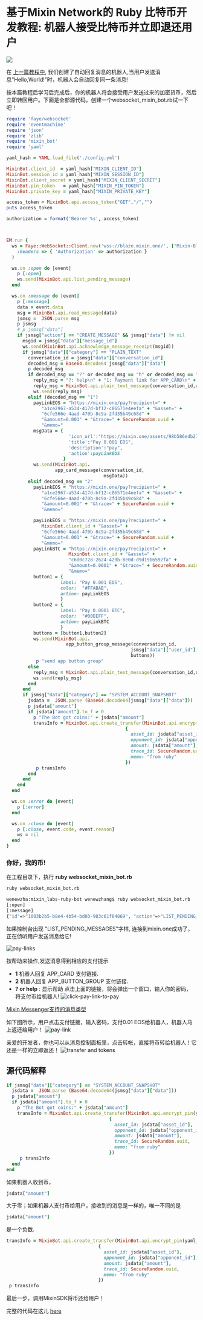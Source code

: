 
# 基于Mixin Network的 Ruby 比特币开发教程: 机器人接受比特币并立即退还用户
![](https://github.com/wenewzhang/mixin_labs-ruby-bot/raw/master/ruby-btc.jpg)

在 [上一篇教程中](https://github.com/wenewzhang/mixin_labs-ruby-bot/blob/master/README-zhchs.md), 我们创建了自动回复消息的机器人,当用户发送消息"Hello,World!"时，机器人会自动回复同一条消息!


按本篇教程后学习后完成后，你的机器人将会接受用户发送过来的加密货币，然后立即转回用户。下面是全部源代码，创建一个websocket_mixin_bot.rb试一下吧！

```ruby
require 'faye/websocket'
require 'eventmachine'
require 'json'
require 'zlib'
require 'mixin_bot'
require 'yaml'

yaml_hash = YAML.load_file('./config.yml')

MixinBot.client_id  = yaml_hash["MIXIN_CLIENT_ID"]
MixinBot.session_id = yaml_hash["MIXIN_SESSION_ID"]
MixinBot.client_secret = yaml_hash["MIXIN_CLIENT_SECRET"]
MixinBot.pin_token   = yaml_hash["MIXIN_PIN_TOKEN"]
MixinBot.private_key = yaml_hash["MIXIN_PRIVATE_KEY"]

access_token = MixinBot.api.access_token("GET","/","")
puts access_token

authorization = format('Bearer %s', access_token)



EM.run {
  ws = Faye::WebSocket::Client.new('wss://blaze.mixin.one/', ["Mixin-Blaze-1"],
    :headers => { 'Authorization' => authorization }
  )

  ws.on :open do |event|
    p [:open]
    ws.send(MixinBot.api.list_pending_message)
  end

  ws.on :message do |event|
    p [:message]
    data = event.data
    msg = MixinBot.api.read_message(data)
    jsmsg =  JSON.parse msg
    p jsmsg
    # p jsmsg["data"]
    if jsmsg["action"] == "CREATE_MESSAGE" && jsmsg["data"] != nil
      msgid = jsmsg["data"]["message_id"]
      ws.send(MixinBot.api.acknowledge_message_receipt(msgid))
      if jsmsg["data"]["category"] == "PLAIN_TEXT"
        conversation_id = jsmsg["data"]["conversation_id"]
        decoded_msg = Base64.decode64 jsmsg["data"]["data"]
        p decoded_msg
        if decoded_msg == "?" or decoded_msg == "h" or decoded_msg == "H"
          reply_msg = "?: help\n" + "1: Payment link for APP_CARD\n" + "2: Payment link for APP_BUTTON_GROUP\n"
          reply_msg = MixinBot.api.plain_text_message(conversation_id,reply_msg)
          ws.send(reply_msg)
        elsif (decoded_msg == "1")
          payLinkEOS = "https://mixin.one/pay?recipient=" +
             "a1ce2967-a534-417d-bf12-c86571e4eefa" + "&asset=" +
             "6cfe566e-4aad-470b-8c9a-2fd35b49c68d" +
             "&amount=0.001" + "&trace=" + SecureRandom.uuid +
             "&memo="
          msgData = {
                       'icon_url':"https://mixin.one/assets/98b586edb270556d1972112bd7985e9e.png",
                       'title':"Pay 0.001 EOS",
                       'description':"pay",
                       'action':payLinkEOS
                     }
          ws.send(MixinBot.api.
                  app_card_message(conversation_id,
                                    msgData))
        elsif decoded_msg == "2"
          payLinkEOS = "https://mixin.one/pay?recipient=" +
             "a1ce2967-a534-417d-bf12-c86571e4eefa" + "&asset=" +
             "6cfe566e-4aad-470b-8c9a-2fd35b49c68d" +
             "&amount=0.001" + "&trace=" + SecureRandom.uuid +
             "&memo="

          payLinkEOS = "https://mixin.one/pay?recipient=" +
             MixinBot.client_id + "&asset=" +
             "6cfe566e-4aad-470b-8c9a-2fd35b49c68d" +
             "&amount=0.001" + "&trace=" + SecureRandom.uuid +
             "&memo="
          payLinkBTC = "https://mixin.one/pay?recipient=" +
                       MixinBot.client_id + "&asset=" +
                       "c6d0c728-2624-429b-8e0d-d9d19b6592fa" +
                       "&amount=0.0001" + "&trace=" + SecureRandom.uuid +
                       "&memo="
          button1 = {
                    label: "Pay 0.001 EOS",
                    color:  "#FFABAB",
                    action: payLinkEOS
                    }
          button2 = {
                    label: "Pay 0.0001 BTC",
                    color:  "#00EEFF",
                    action: payLinkBTC
                    }
          buttons = [button1,button2]
          ws.send(MixinBot.api.
                      app_button_group_message(conversation_id,
                                              jsmsg["data"]["user_id"],
                                              buttons))
           p "send app button group"
        else
          reply_msg = MixinBot.api.plain_text_message(conversation_id,decoded_msg)
          ws.send(reply_msg)
        end
      end
      if jsmsg["data"]["category"] == "SYSTEM_ACCOUNT_SNAPSHOT"
        jsdata =  JSON.parse (Base64.decode64(jsmsg["data"]["data"]))
        p jsdata["amount"]
        if jsdata["amount"].to_f > 0
          p "The Bot got coins:" + jsdata["amount"]
          transInfo = MixinBot.api.create_transfer(MixinBot.api.encrypt_pin(yaml_hash["MIXIN_PIN_CODE"]),
                                            {
                                              asset_id: jsdata["asset_id"],
                                              opponent_id: jsdata["opponent_id"],
                                              amount: jsdata["amount"],
                                              trace_id: SecureRandom.uuid,
                                              memo: "from ruby"
                                            })
           p transInfo
        end
      end
    end
  end

  ws.on :error do |event|
    p [:error]
  end

  ws.on :close do |event|
    p [:close, event.code, event.reason]
    ws = nil
  end
}

```
### 你好，我的币!
在工程目录下，执行 **ruby websocket_mixin_bot.rb**

```bash
ruby websocket_mixin_bot.rb
```

```bash
wenewzha:mixin_labs-ruby-bot wenewzhang$ ruby websocket_mixin_bot.rb
[:open]
[:message]
{"id"=>"1003b2b5-b8e4-4b54-bd03-983c61f64869", "action"=>"LIST_PENDING_MESSAGES"}
```

如果控制台出现 "LIST_PENDING_MESSAGES"字样, 连接到mixin.one成功了，正在侦听用户发送消息给它!

![pay-links](https://github.com/wenewzhang/mixin_labs-php-bot/raw/master/pay-links.jpg)

按帮助来操作,发送消息得到相应的支付提示
- **1** 机器人回复 APP_CARD 支付链接.
- **2** 机器人回复 APP_BUTTON_GROUP 支付链接.
- **? or help** : 显示帮助
点击上面的链接，将会弹出一个窗口，输入你的密码，将支付币给机器人!
![click-pay-link-to-pay](https://github.com/wenewzhang/mixin_labs-php-bot/raw/master/click-link-to-pay.jpg)

[Mixin Messenger支持的消息类型](https://developers.mixin.one/api/beta-mixin-message/websocket-messages/)

如下图所示，用户点击支付链接，输入密码，支付0.01 EOS给机器人，机器人马上返还给用户！
![pay-link](https://github.com/myrual/mixin_network-nodejs-bot2/raw/master/Pay_and_refund_quickly.jpg)

亲爱的开发者，你也可以从消息控制面板里，点击转帐，直接将币转给机器人！它还是一样的立即返还！
![transfer and tokens](https://github.com/wenewzhang/mixin_network-nodejs-bot2/raw/master/transfer-any-tokens.jpg)

## 源代码解释

```ruby
if jsmsg["data"]["category"] == "SYSTEM_ACCOUNT_SNAPSHOT"
  jsdata =  JSON.parse (Base64.decode64(jsmsg["data"]["data"]))
  p jsdata["amount"]
  if jsdata["amount"].to_f > 0
    p "The Bot got coins:" + jsdata["amount"]
    transInfo = MixinBot.api.create_transfer(MixinBot.api.encrypt_pin(yaml_hash["MIXIN_PIN_CODE"]),
                                      {
                                        asset_id: jsdata["asset_id"],
                                        opponent_id: jsdata["opponent_id"],
                                        amount: jsdata["amount"],
                                        trace_id: SecureRandom.uuid,
                                        memo: "from ruby"
                                      })
     p transInfo
  end
end
```
如果机器人收到币，
```ruby
jsdata["amount"]
```
大于零；如果机器人支付币给用户，接收到的消息是一样的，唯一不同的是
```ruby
jsdata["amount"]
```
是一个负数.

```ruby
transInfo = MixinBot.api.create_transfer(MixinBot.api.encrypt_pin(yaml_hash["MIXIN_PIN_CODE"]),
                                  {
                                    asset_id: jsdata["asset_id"],
                                    opponent_id: jsdata["opponent_id"],
                                    amount: jsdata["amount"],
                                    trace_id: SecureRandom.uuid,
                                    memo: "from ruby"
                                  })
 p transInfo
```
最后一步，调用MixinSDK将币还给用户！

完整的代码在这儿 [here](https://github.com/wenewzhang/mixin_labs-ruby-bot/blob/master/websocket_mixin_bot.rb)
